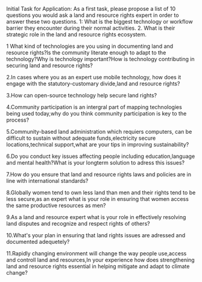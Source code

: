 Initial Task for Application: As a first task, please propose a list of 10 questions you would ask a land and resource rights expert in order to answer these two questions.
1: What is the biggest technology or workflow barrier they encounter during their normal activities.
2. What is their strategic role in the land and resource rights ecosystem.

1 What kind of technologies are you using in documenting land and resource rights?Is the community literate  enough to adapt to the technology?Why is technology important?How is technology contributing in securing land and resource rights?

2.In cases where you as an expert use mobile technology, how does it engage with the statutory-customary divide,land and resource rights?

3.How can open-source technology help secure land rights?

4.Community participation is an intergral part of mapping technologies being used today,why do you think community participation is key to the process?

5.Community-based land administration which requiers computers, can be difficult to sustain without adequate funds,electricity secure locations,technical support,what are your tips in improving sustainability?

6.Do you conduct key issues affecting people including education,language and mental health?What is your longterm solution to adress this issues?

7.How do you ensure that land and resource rights laws and policies are in line with international standards?

8.Globally women tend to own less land than men and their rights tend to be less secure,as an expert what is your role in ensuring that women access the same productive resources as men?

9.As a land and resource expert what is your role in effectively resolving land disputes and recognize and respect rights of others?

10.What's your plan in ensuring that land rights issues are adressed and documented adequetely?

11.Rapidly changing environment will change the way people use,access and controll land and resources,In your experience how does strengthening land and resource rights essential in helping mitigate and adapt to climate change?